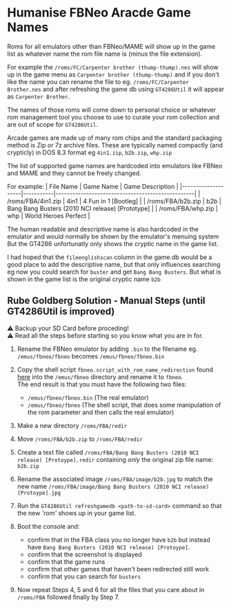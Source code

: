 # Humanise FBNeo Aracde Game Names

Roms for all emulators other than FBNeo/MAME will show up in the game list as whatever name the rom file name is (minus the file extension).

For example the ```/roms/FC/Carpenter brother (thump-thump).nes``` will show up in the game menu as ```Carpenter brother (thump-thump)``` and if you don't like the name you can rename the file to eg. ```/roms/FC/Carpenter Brother.nes``` and after refreshing the game db using ```GT4286Util``` it will appear as ```Carpenter Brother```.

The names of those roms will come down to personal choice or whatever rom management tool you choose to use to curate your rom collection and are out of scope for ```GT4286Util```.

Arcade games are made up of many rom chips and the standard packaging method is Zip or 7z archive files. These are typically named compactly (and crypticly) in DOS 8.3 format eg ```4in1.zip```, ```b2b.zip```, ```whp.zip```

The list of supported game names are hardcoded into emulators like FBNeo and MAME and they cannot be freely changed.

For example:
|     File Name      | Game Name |                 Game Description                 |
|--------------------|-----------|--------------------------------------------------|
| /roms/FBA/4in1.zip | 4in1      | 4 Fun in 1 [Bootleg]                             |
| /roms/FBA/b2b.zip  | b2b       | Bang Bang Busters (2010 NCI release) [Prototype] |
| /roms/FBA/whp.zip  | whp       | World Heroes Perfect                             |

The human readable and descriptive name is also hardcoded in the emulator and would normally be shown by the emulator's menuing system 
But the GT4286 unfortunatly only shows the cryptic name in the game list.

I had hoped that the ```fileenglishscan``` column in the game.db would be a good place to add the descriptive name, but that only influences searching eg now you could search for ```buster``` and get ```Bang Bang Busters```. But what is shown in the game list is the original cryptic name ```b2b```

## Rube Goldberg Solution - Manual Steps (until GT4286Util is improved)
⚠️ Backup your SD Card before proceding!  
⚠️ Read all the steps before starting so you know what you are in for.  

1. Rename the FBNeo emulator by adding ```.bin``` to the filename eg. ```/emus/fbneo/fbneo``` becomes ```/emus/fbneo/fbneo.bin```

2. Copy the shell script ```fbneo.script_with_rom_name_redirection``` found [here](./sdcard_tweaks/emus/fbneo) into the ```/emus/fbneo``` directory and rename it to ```fbneo```.  
The end result is that you must have the following two files:
    - ```/emus/fbneo/fbneo.bin``` (The real emulator)
    - ```/emus/fbneo/fbneo``` (The shell script, that does some manipulation of the rom parameter and then calls the real emulator)

3. Make a new directory ```/roms/FBA/redir```

4. Move ```/roms/FBA/b2b.zip``` to ```/roms/FBA/redir```

5. Create a text file called ```/roms/FBA/Bang Bang Busters (2010 NCI release) [Protoype].redir``` containing *only* the original zip file name:
    ```b2b.zip```

6. Rename the associated image ```/roms/FBA/image/b2b.jpg``` to match the new name ```/roms/FBA/image/Bang Bang Busters (2010 NCI release) [Protoype].jpg```

7. Run the ```GT4286Util refreshgamedb <path-to-sd-card>``` command so that the new _'rom'_ shows up in your game list.

8. Boot the console and:
    - confirm that in the FBA class you no longer have ```b2b``` but instead have ```Bang Bang Busters (2010 NCI release) [Protoype]```.
    - confirm that the screenshot is displayed
    - confirm that the game runs
    - confirm that other games that haven't been redirected still work
    - confirm that you can search for ```busters```

9. Now repeat Steps 4, 5 and 6 for all the files that you care about in ```/roms/FBA``` followed finally by Step 7.
